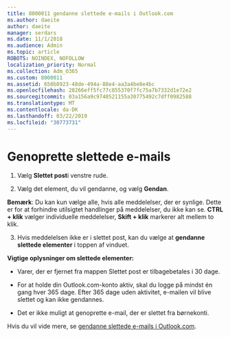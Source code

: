 ```yaml
---
title: 8000011 gendanne slettede e-mails i Outlook.com
ms.author: daeite
author: daeite
manager: serdars
ms.date: 11/1/2018
ms.audience: Admin
ms.topic: article
ROBOTS: NOINDEX, NOFOLLOW
localization_priority: Normal
ms.collection: Adm_O365
ms.custom: 8000011
ms.assetid: 650b8923-48de-494a-88e4-aa3a4be8e4bc
ms.openlocfilehash: 28266eff5fc77c855370f7fc75a7b7332d1e72e2
ms.sourcegitcommit: 03a156a9c9740521155a30775492c7dff0982588
ms.translationtype: MT
ms.contentlocale: da-DK
ms.lasthandoff: 03/22/2019
ms.locfileid: "30773731"
---
```

# <a name="recover-deleted-email"></a>Genoprette slettede e-mails

1. Vælg **Slettet post**i venstre rude. 
    
2. Vælg det element, du vil gendanne, og vælg **Gendan**. 
  
 **Bemærk**: Du kan kun vælge alle, hvis alle meddelelser, der er synlige. Dette er for at forhindre utilsigtet handlinger på meddelelser, du ikke kan se. **CTRL + klik** vælger individuelle meddelelser, **Skift + klik** markerer alt mellem to klik. 
    
3. Hvis meddelelsen ikke er i slettet post, kan du vælge at **gendanne slettede elementer** i toppen af vinduet. 
    
 **Vigtige oplysninger om slettede elementer:**
  
- Varer, der er fjernet fra mappen Slettet post er tilbagebetales i 30 dage.
    
- For at holde din Outlook.com-konto aktiv, skal du logge på mindst én gang hver 365 dage. Efter 365 dage uden aktivitet, e-mailen vil blive slettet og kan ikke gendannes.
    
- Det er ikke muligt at genoprette e-mail, der er slettet fra børnekonti.
    
Hvis du vil vide mere, se [gendanne slettede e-mails i Outlook.com](https://go.microsoft.com/fwlink/p/?linkid=873117).
  

